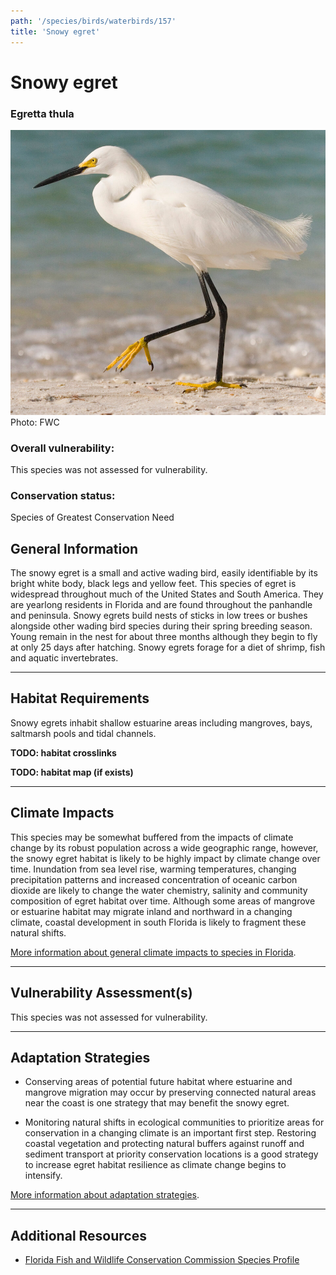 ```yaml
---
path: '/species/birds/waterbirds/157'
title: 'Snowy egret'
---
```


# Snowy egret

### Egretta thula

<div id="TopSection">

<div class="header-photo"><img src="157.jpg" alt="Photo for Snowy egret"/>
<figcaption>Photo: FWC</figcaption></div>

<div>

### Overall vulnerability:

This species was not assessed for vulnerability.

### Conservation status:

Species of Greatest Conservation Need

</div>
</div>

## General Information

The snowy egret is a small and active wading bird, easily identifiable by its bright white body, black legs and yellow feet.  This species of egret is widespread throughout much of the United States and South America.  They are yearlong residents in Florida and are found throughout the panhandle and peninsula.  Snowy egrets build nests of sticks in low trees or bushes alongside other wading bird species during their spring breeding season.  Young remain in the nest for about three months although they begin to fly at only 25 days after hatching.  Snowy egrets forage for a diet of shrimp, fish and aquatic invertebrates.

<hr />

## Habitat Requirements



Snowy egrets inhabit shallow estuarine areas including mangroves, bays, saltmarsh pools and tidal channels.

**TODO: habitat crosslinks**

**TODO: habitat map (if exists)**

<hr />

## Climate Impacts

This species may be somewhat buffered from the impacts of climate change by its robust population across a wide geographic range, however, the snowy egret habitat is likely to be highly impact by climate change over time.  Inundation from sea level rise, warming temperatures, changing precipitation patterns and increased concentration of oceanic carbon dioxide are likely to change the water chemistry, salinity and community composition of egret habitat over time.  Although some areas of mangrove or estuarine habitat may migrate inland and northward in a changing climate, coastal development in south Florida is likely to fragment these natural shifts.

[More information about general climate impacts to species in Florida](/impacts/species).



<hr />

## Vulnerability Assessment(s)

This species was not assessed for vulnerability.

<hr />

## Adaptation Strategies

- Conserving areas of potential future habitat where estuarine and mangrove migration may occur by preserving connected natural areas near the coast is one strategy that may benefit the snowy egret.

- Monitoring natural shifts in ecological communities to prioritize areas for conservation in a changing climate is an important first step.  Restoring coastal vegetation and protecting natural buffers against runoff and sediment transport at priority conservation locations is a good strategy to increase egret habitat resilience as climate change begins to intensify.

[More information about adaptation strategies](/strategies).

<hr />


## Additional Resources

- [Florida Fish and Wildlife Conservation Commission Species Profile](https://myfwc.com/wildlifehabitats/profiles/birds/waterbirds/snowy-egret/)
